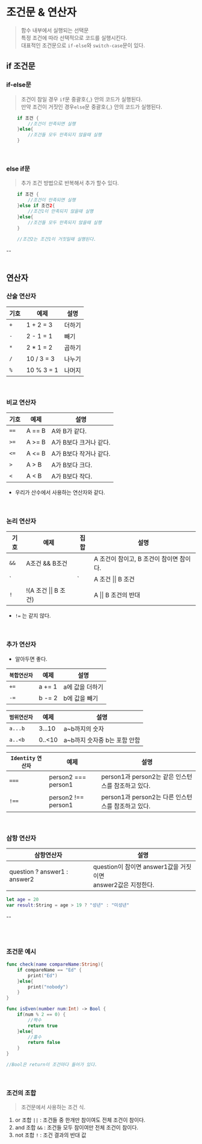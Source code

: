 # 조건문 & 연산자
> 함수 내부에서 실행되는 선택문<br>
> 특정 조건에 따라 선택적으로 코드를 실행시킨다.<br>
> 대표적인 조건문으로 `if-else`와 `switch-case`문이 있다.

## if 조건문

### if-else문
> 조건이 참일 경우 `if`문 중괄호`{`,`}` 안의 코드가 실행된다.<br>
> 만약 조건이 거짓인 경우`else`문 중괄호`{`,`}` 안의 코드가 실행된다.

```swift
	if 조건 {
		//조건이 만족되면 실행
	}else{
		//조건들 모두 만족되지 않을때 실행
	}
```
<br>

### else if문
> 추가 조건 방법으로 반복해서 추가 할수 있다.

```swift
	if 조건 {
		//조건이 만족되면 실행
	}else if 조건2{
		//조건1이 만족되지 않을때 실행
	}else{
		//조건들 모두 만족되지 않을때 실행
	}
		
	//조건2는 조건1이 거짓일때 실행된다.
```
--
<br>
<br>

## 연산자

### 산술 연산자

|기호|예제|설명|
|---|---|---|
|`+`|1 + 2 = 3|더하기|
|`-`|2 - 1 = 1|빼기|
|`*`|2 * 1 = 2|곱하기|
|`/`|10 / 3 = 3|나누기|
|`%`|10 % 3 = 1|나머지|
<br>

### 비교 연산자

|기호|예제|설명|
|---|---|---|
|`==`|A == B|A와 B가 같다.|
|`>=`|A >= B|A가 B보다 크거나 같다.|
|`<=`|A <= B|A가 B보다 작거나 같다.|
|`>`|A > B|A가 B보다 크다.|
|`<`|A < B|A가 B보다 작다.|
- 우리가 산수에서 사용하는 연산자와 같다.
<br>

### 논리 연산자

|기호|예제|집합|설명|
|---|---|---|---|
|`&&`|A조건 && B조건||A 조건이 참이고, B 조건이 참이면 참이다.|
|`||`|A 조건 \|\| B 조건||A 또는 B가 참이면 참이다.|
|`!`|!(A 조건 \|\| B 조건)||A \|\| B 조건의 반대|
* `!=` 는 같지 않다.
<br>

### 추가 연산자

- 알아두면 좋다.

|`복합연산자`|예제|설명|
|---|---|---|
|`+=`|a += 1|a에 값을 더하기|
|`-=`|b -= 2|b에 값을 빼기|

|`범위연산자`|예제|설명|
|---|---|---|
|`a...b`|3...10|a~b까지의 숫자|
|`a..<b`|0..<10|a~b까지 숫자중 b는 포함 안함|

|`Identity` `연산자`|예제|설명|
|---|---|---|
|`===`|person2 === person1|person1과 person2는 같은 인스턴스를 참조하고 있다.|
|`!==`|person2 !== person1|person1과 person2는 다른 인스턴스를 참조하고 있다.|
<br>

### 삼항 연산자

|삼항연산자|설명|
|---|---|
|question ? answer1 : answer2|question이 참이면 answer1값을 거짓이면 <br> answer2값은 지정한다.|
```swift
let age = 20
var result:String = age > 19 ? "성년" : "미성년"
```

--

<br>
<br>

### 조건문 예시

```swift
func check(name compareName:String){
	if compareName == "Ed" {
		print("Ed")
	}else{
		print("nobody")
	}
}
```

```swift
func isEven(number num:Int) -> Bool {
	if(num % 2 == 0) {
		//짝수
		return true
	}else{
		//홀수
		return false
	}
}

//Bool은 return이 조건마다 들어가 있다.

```
<br>

### 조건의 조합
> 조건문에서 사용하는 조건 식.

1. or 조합 `||` : 조건들 중 한개만 참이여도 전체 조건이 참이다.
2. and 조합 `&&` : 조건들 모두 참이여만 전체 조건이 참이다.
3. not 조합 `!` : 조건 결과의 반대 값

